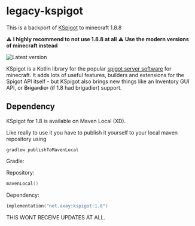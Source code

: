 # legacy-kspigot

This is a backport of [KSpigot](https://github.com/jakobkmar/KSpigot) to minecraft 1.8.8

⚠️ **I highly recommend to not use 1.8.8 at all** ⚠️
**Use the modern versions of minecraft instead**

![Latest version](https://img.shields.io/badge/latest%20version-1.8.0-pink?style=for-the-badge)


KSpigot is a Kotlin library for the popular [spigot server software](https://spigotmc.org/) for minecraft. It adds
lots of useful features, builders and extensions for the Spigot API itself - but KSpigot also brings new things like an
Inventory GUI API, or ~~Brigardier~~ (if 1.8 had brigadier) support.

## Dependency

KSpigot for 1.8 is available on Maven Local (XD).

Like really to use it you have to publish it yourself to your local maven repository using

`gradlew publishToMavenLocal`

Gradle:

Repository:
```kt
mavenLocal()
```

Dependency:
```kt
implementation("net.axay:kspigot:1.8")
```

THIS WONT RECEIVE UPDATES AT ALL.